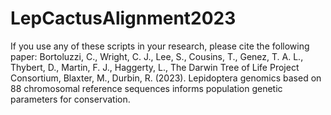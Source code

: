 # LepCactusAlignment2023

If you use any of these scripts in your research, please cite the following paper: Bortoluzzi, C., Wright, C. J., Lee, S., Cousins, T., Genez, T. A. L., Thybert, D., Martin, F. J., Haggerty, L., The Darwin Tree of Life Project Consortium, Blaxter, M., Durbin, R. (2023). Lepidoptera genomics based on 88 chromosomal reference sequences informs population genetic parameters for conservation. 

